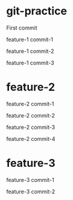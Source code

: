# git-practice

First commit

feature-1 commit-1

feature-1 commit-2

feature-1 commit-3

# feature-2

feature-2 commit-1

feature-2 commit-2

feature-2 commit-3

feature-2 commit-4

# feature-3

feature-3 commit-1

feature-3 commit-2
